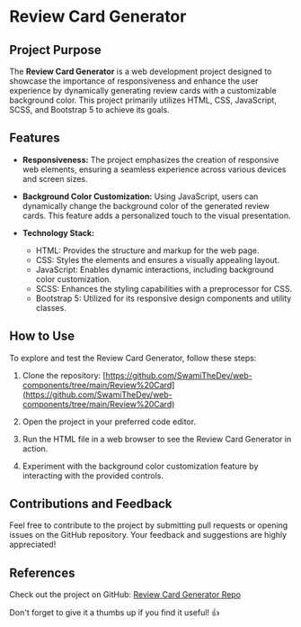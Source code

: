 # Review Card Generator

## Project Purpose

The **Review Card Generator** is a web development project designed to showcase the importance of responsiveness and enhance the user experience by dynamically generating review cards with a customizable background color. This project primarily utilizes HTML, CSS, JavaScript, SCSS, and Bootstrap 5 to achieve its goals.

## Features

- **Responsiveness:** The project emphasizes the creation of responsive web elements, ensuring a seamless experience across various devices and screen sizes.

- **Background Color Customization:** Using JavaScript, users can dynamically change the background color of the generated review cards. This feature adds a personalized touch to the visual presentation.

- **Technology Stack:**
  - HTML: Provides the structure and markup for the web page.
  - CSS: Styles the elements and ensures a visually appealing layout.
  - JavaScript: Enables dynamic interactions, including background color customization.
  - SCSS: Enhances the styling capabilities with a preprocessor for CSS.
  - Bootstrap 5: Utilized for its responsive design components and utility classes.

## How to Use

To explore and test the Review Card Generator, follow these steps:

1. Clone the repository: [https://github.com/SwamiTheDev/web-components/tree/main/Review%20Card](https://github.com/SwamiTheDev/web-components/tree/main/Review%20Card)

2. Open the project in your preferred code editor.

3. Run the HTML file in a web browser to see the Review Card Generator in action.

4. Experiment with the background color customization feature by interacting with the provided controls.

## Contributions and Feedback

Feel free to contribute to the project by submitting pull requests or opening issues on the GitHub repository. Your feedback and suggestions are highly appreciated!

## References

Check out the project on GitHub: [Review Card Generator Repo](https://github.com/SwamiTheDev/web-components/tree/main/Review%20Card)

Don't forget to give it a thumbs up if you find it useful! 👍
